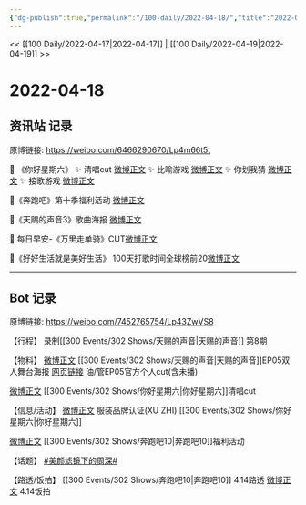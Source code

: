 ```yaml
---
{"dg-publish":true,"permalink":"/100-daily/2022-04-18/","title":"2022-04-18"}
---
```



<< [[100 Daily/2022-04-17\|2022-04-17]] | [[100 Daily/2022-04-19\|2022-04-19]] >>

# 2022-04-18

## 资讯站 记录

原博链接: https://weibo.com/6466290670/Lp4m66t5t

🌟 《你好星期六》
✨ 清唱cut [微博正文](https://m.weibo.cn/6466290670/4759733292500231)
✨ 比喻游戏 [微博正文](https://m.weibo.cn/6466290670/4759736837213397)
✨ 你划我猜 [微博正文](https://m.weibo.cn/6466290670/4759739742816805)
✨ 接歌游戏 [微博正文](https://m.weibo.cn/6466290670/4759743820728818)

🌟《奔跑吧》第十季福利活动 [微博正文](https://m.weibo.cn/6466290670/4759576316478596)

🌟《天赐的声音3》歌曲海报 [微博正文](https://m.weibo.cn/6466290670/4759549167013818)

🌟 每日早安-《万里走单骑》CUT[微博正文](https://m.weibo.cn/6466290670/4759524310779475)

🌟《好好生活就是美好生活》 100天打歌时间全球榜前20[微博正文](https://m.weibo.cn/6466290670/4759546179883952)

---
## Bot 记录

原博链接: https://weibo.com/7452765754/Lp43ZwVS8

【行程】
录制[[300 Events/302 Shows/天赐的声音\|天赐的声音]] 第8期

【物料】
[微博正文](https://m.weibo.cn/1315706994/4759544099770038) [[300 Events/302 Shows/天赐的声音\|天赐的声音]]EP05双人舞台海报
[网页链接](https://weibo.cn/sinaurl?u=https%3A%2F%2Fyoutu.be%2FxQjhrfyV_vA) 油/管EP05官方个人cut(含未播)

[微博正文](https://m.weibo.cn/6466290670/4759733292500231) [[300 Events/302 Shows/你好星期六\|你好星期六]]清唱cut

【信息/活动】
[微博正文](https://m.weibo.cn/6308025026/4759589406639761) 服装品牌认证(XU ZHI) [[300 Events/302 Shows/你好星期六\|你好星期六]]

[微博正文](https://m.weibo.cn/5242381821/4759568766469954) [[300 Events/302 Shows/奔跑吧10\|奔跑吧10]]福利活动

【话题】
[#美颜滤镜下的周深#](https://s.weibo.com/weibo?q=%23%E7%BE%8E%E9%A2%9C%E6%BB%A4%E9%95%9C%E4%B8%8B%E7%9A%84%E5%91%A8%E6%B7%B1%23)

【路透/饭拍】
[[300 Events/302 Shows/奔跑吧10\|奔跑吧10]]
[](https://m.weibo.cn/6744869377/4759607731815168) 4.14路透
[微博正文](https://m.weibo.cn/5219918112/4759659313891010) 4.14饭拍
